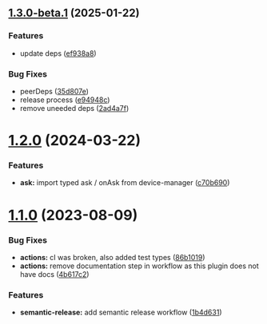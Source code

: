 ## [1.3.0-beta.1](https://github.com/kuzzleio/kuzzle-plugin-commons/compare/v1.2.0...v1.3.0-beta.1) (2025-01-22)


### Features

* update deps ([ef938a8](https://github.com/kuzzleio/kuzzle-plugin-commons/commit/ef938a8512ae78849c0686e689ca4b9feae5cf9c))


### Bug Fixes

* peerDeps ([35d807e](https://github.com/kuzzleio/kuzzle-plugin-commons/commit/35d807e7c47c4bdf00c811d23a4678c8cbb7a11f))
* release process ([e94948c](https://github.com/kuzzleio/kuzzle-plugin-commons/commit/e94948c851ac971aaf3716a6b965a2f35f3373f7))
* remove uneeded deps ([2ad4a7f](https://github.com/kuzzleio/kuzzle-plugin-commons/commit/2ad4a7f67a10b10708dab169bb741db9cd6508af))

# [1.2.0](https://github.com/kuzzleio/kuzzle-plugin-commons/compare/v1.1.0...v1.2.0) (2024-03-22)


### Features

* **ask:** import typed ask / onAsk from device-manager ([c70b690](https://github.com/kuzzleio/kuzzle-plugin-commons/commit/c70b690d0b76511075db49c84015b7cebbc4d5ed))

# [1.1.0](https://github.com/kuzzleio/kuzzle-plugin-commons/compare/v1.0.8...v1.1.0) (2023-08-09)


### Bug Fixes

* **actions:** cI was broken, also added test types ([86b1019](https://github.com/kuzzleio/kuzzle-plugin-commons/commit/86b101982a94efbf010fdf7504a68a8b9fa1000c))
* **actions:** remove documentation step in workflow as this plugin does not have docs ([4b617c2](https://github.com/kuzzleio/kuzzle-plugin-commons/commit/4b617c24e80cb4a3d6f16c6cb07318b7449c85d6))


### Features

* **semantic-release:** add semantic release workflow ([1b4d631](https://github.com/kuzzleio/kuzzle-plugin-commons/commit/1b4d63173d6674d74de2f6d047bb6c5769353ef7))
